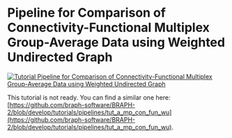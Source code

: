 # Pipeline for Comparison of Connectivity-Functional Multiplex Group-Average Data using Weighted Undirected Graph

[![Tutorial Pipeline for Comparison of Connectivity-Functional Multiplex Group-Average Data using Weighted Undirected Graph](https://img.shields.io/badge/PDF-Download-red?style=flat-square&logo=adobe-acrobat-reader)](tut_a_mp_ga_con_fun_wu.pdf)

This tutorial is not ready. You can find a similar one here: [https://github.com/braph-software/BRAPH-2/blob/develop/tutorials/pipelines/tut_a_mp_con_fun_wu](https://github.com/braph-software/BRAPH-2/blob/develop/tutorials/pipelines/tut_a_mp_con_fun_wu).
